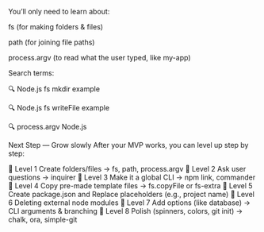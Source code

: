 You’ll only need to learn about:

fs (for making folders & files)

path (for joining file paths)

process.argv (to read what the user typed, like my-app)

Search terms:

🔍 Node.js fs mkdir example

🔍 Node.js fs writeFile example

🔍 process.argv Node.js

Next Step — Grow slowly 
After your MVP works, you can level up step by step:

🧩 Level 1	Create folders/files -> fs, path, process.argv
💬 Level 2	Ask user questions -> inquirer
🚀 Level 3	Make it a global CLI -> npm link, commander
🧠 Level 4	Copy pre-made template files -> fs.copyFile or fs-extra
🎨 Level 5	Create package.json and Replace placeholders (e.g., project name)
🎨 Level 6	Deleting external node modules
🧰 Level 7	Add options (like database) -> CLI arguments & branching
💎 Level 8	Polish (spinners, colors, git init) -> chalk, ora, simple-git